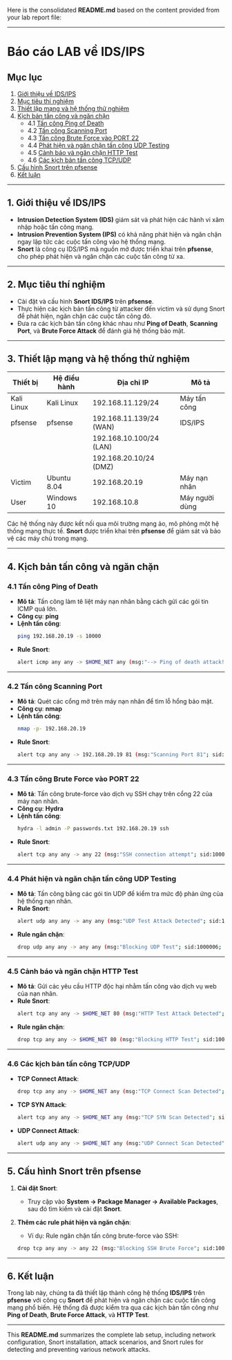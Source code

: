 Here is the consolidated **README.md** based on the content provided from your lab report file:

---

# **Báo cáo LAB về IDS/IPS**

## **Mục lục**

1. [Giới thiệu về IDS/IPS](#giới-thiệu-về-idsips)
2. [Mục tiêu thí nghiệm](#mục-tiêu-thí-nghiệm)
3. [Thiết lập mạng và hệ thống thử nghiệm](#thiết-lập-mạng-và-hệ-thống-thử-nghiệm)
4. [Kịch bản tấn công và ngăn chặn](#kịch-bản-tấn-công-và-ngăn-chặn)
    - 4.1 [Tấn công Ping of Death](#41-tấn-công-ping-of-death)
    - 4.2 [Tấn công Scanning Port](#42-tấn-công-scanning-port)
    - 4.3 [Tấn công Brute Force vào PORT 22](#43-tấn-công-brute-force-vào-port-22)
    - 4.4 [Phát hiện và ngăn chặn tấn công UDP Testing](#44-phát-hiện-và-ngăn-chặn-tấn-công-udp-testing)
    - 4.5 [Cảnh báo và ngăn chặn HTTP Test](#45-cảnh-báo-và-ngăn-chặn-http-test)
    - 4.6 [Các kịch bản tấn công TCP/UDP](#46-các-kịch-bản-tấn-công-tcpudp)
5. [Cấu hình Snort trên pfsense](#cấu-hình-snort-trên-pfsense)
6. [Kết luận](#kết-luận)

---

## **1. Giới thiệu về IDS/IPS**

- **Intrusion Detection System (IDS)** giám sát và phát hiện các hành vi xâm nhập hoặc tấn công mạng.
- **Intrusion Prevention System (IPS)** có khả năng phát hiện và ngăn chặn ngay lập tức các cuộc tấn công vào hệ thống mạng.
- **Snort** là công cụ IDS/IPS mã nguồn mở được triển khai trên **pfsense**, cho phép phát hiện và ngăn chặn các cuộc tấn công từ xa.

---

## **2. Mục tiêu thí nghiệm**

- Cài đặt và cấu hình **Snort IDS/IPS** trên **pfsense**.
- Thực hiện các kịch bản tấn công từ attacker đến victim và sử dụng Snort để phát hiện, ngăn chặn các cuộc tấn công đó.
- Đưa ra các kịch bản tấn công khác nhau như **Ping of Death**, **Scanning Port**, và **Brute Force Attack** để đánh giá hệ thống bảo mật.

---

## **3. Thiết lập mạng và hệ thống thử nghiệm**

| **Thiết bị**   | **Hệ điều hành**    | **Địa chỉ IP**      | **Mô tả**          |
|----------------|---------------------|---------------------|--------------------|
| Kali Linux     | Kali Linux           | 192.168.11.129/24   | Máy tấn công       |
| pfsense        | pfsense              | 192.168.11.139/24 (WAN) | IDS/IPS           |
|                |                      | 192.168.10.100/24 (LAN) |                 |
|                |                      | 192.168.20.10/24 (DMZ) |                 |
| Victim         | Ubuntu 8.04          | 192.168.20.19       | Máy nạn nhân       |
| User           | Windows 10           | 192.168.10.8        | Máy người dùng     |

Các hệ thống này được kết nối qua môi trường mạng ảo, mô phỏng một hệ thống mạng thực tế. **Snort** được triển khai trên **pfsense** để giám sát và bảo vệ các máy chủ trong mạng.

---

## **4. Kịch bản tấn công và ngăn chặn**

### **4.1 Tấn công Ping of Death**

- **Mô tả**: Tấn công làm tê liệt máy nạn nhân bằng cách gửi các gói tin ICMP quá lớn.
- **Công cụ**: **ping**
- **Lệnh tấn công**:
    ```bash
    ping 192.168.20.19 -s 10000
    ```
- **Rule Snort**:
    ```bash
    alert icmp any any -> $HOME_NET any (msg:"--> Ping of death attack!"; dsize:>10000; gid:1000001; sid:1000001; rev:1;)
    ```

---

### **4.2 Tấn công Scanning Port**

- **Mô tả**: Quét các cổng mở trên máy nạn nhân để tìm lỗ hổng bảo mật.
- **Công cụ**: **nmap**
- **Lệnh tấn công**:
    ```bash
    nmap -p- 192.168.20.19
    ```
- **Rule Snort**:
    ```bash
    alert tcp any any -> 192.168.20.19 81 (msg:"Scanning Port 81"; sid:1000005; rev:1;)
    ```

---

### **4.3 Tấn công Brute Force vào PORT 22**

- **Mô tả**: Tấn công brute-force vào dịch vụ SSH chạy trên cổng 22 của máy nạn nhân.
- **Công cụ**: **Hydra**
- **Lệnh tấn công**:
    ```bash
    hydra -l admin -P passwords.txt 192.168.20.19 ssh
    ```
- **Rule Snort**:
    ```bash
    alert tcp any any -> any 22 (msg:"SSH connection attempt"; sid:1000004; rev:1;)
    ```

---

### **4.4 Phát hiện và ngăn chặn tấn công UDP Testing**

- **Mô tả**: Tấn công bằng các gói tin UDP để kiểm tra mức độ phản ứng của hệ thống nạn nhân.
- **Rule Snort**:
    ```bash
    alert udp any any -> any any (msg:"UDP Test Attack Detected"; sid:1000006; rev:1;)
    ```
- **Rule ngăn chặn**:
    ```bash
    drop udp any any -> any any (msg:"Blocking UDP Test"; sid:1000006; rev:1;)
    ```

---

### **4.5 Cảnh báo và ngăn chặn HTTP Test**

- **Mô tả**: Gửi các yêu cầu HTTP độc hại nhằm tấn công vào dịch vụ web của nạn nhân.
- **Rule Snort**:
    ```bash
    alert tcp any any -> $HOME_NET 80 (msg:"HTTP Test Attack Detected"; sid:1000005; rev:1;)
    ```
- **Rule ngăn chặn**:
    ```bash
    drop tcp any any -> $HOME_NET 80 (msg:"Blocking HTTP Test"; sid:1000005; rev:1;)
    ```

---

### **4.6 Các kịch bản tấn công TCP/UDP**

- **TCP Connect Attack**:
    ```bash
    drop tcp any any -> $HOME_NET any (msg:"TCP Connect Scan Detected"; sid:1000001; rev:1;)
    ```

- **TCP SYN Attack**:
    ```bash
    alert tcp any any -> $HOME_NET any (msg:"TCP SYN Scan Detected"; sid:1000002; rev:1;)
    ```

- **UDP Connect Attack**:
    ```bash
    alert udp any any -> $HOME_NET any (msg:"UDP Connect Scan Detected"; sid:1000005; rev:1;)
    ```

---

## **5. Cấu hình Snort trên pfsense**

1. **Cài đặt Snort**:
   - Truy cập vào **System -> Package Manager -> Available Packages**, sau đó tìm kiếm và cài đặt **Snort**.
  
2. **Thêm các rule phát hiện và ngăn chặn**:
   - Ví dụ: Rule ngăn chặn tấn công brute-force vào SSH:
    ```bash
    drop tcp any any -> any 22 (msg:"Blocking SSH Brute Force"; sid:1000004; rev:1;)
    ```

---

## **6. Kết luận**

Trong lab này, chúng ta đã thiết lập thành công hệ thống **IDS/IPS** trên **pfsense** với công cụ **Snort** để phát hiện và ngăn chặn các cuộc tấn công mạng phổ biến. Hệ thống đã được kiểm tra qua các kịch bản tấn công như **Ping of Death**, **Brute Force Attack**, và **HTTP Test**.

---

This **README.md** summarizes the complete lab setup, including network configuration, Snort installation, attack scenarios, and Snort rules for detecting and preventing various network attacks.
